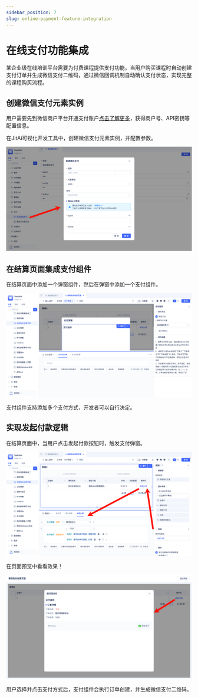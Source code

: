 ```yaml
---
sidebar_position: 7
slug: online-payment-feature-integration
---
```


# 在线支付功能集成
某企业级在线培训平台需要为付费课程提供支付功能，当用户购买课程时自动创建支付订单并生成微信支付二维码，通过微信回调机制自动确认支付状态，实现完整的课程购买流程。

## 创建微信支付元素实例
用户需要先到微信商户平台开通支付账户[点击了解更多](https://pay.weixin.qq.com/wiki/doc/api/H5.php?chapter=3_1)，获得商户号、API密钥等配置信息。

在JitAi可视化开发工具中，创建微信支付元素实例，并配置参数。

![创建微信支付实例元素](./img/jitpay/create-wechat-pay-instance-element.png)

## 在结算页面集成支付组件
在结算页面中添加一个弹窗组件，然后在弹窗中添加一个支付组件。

![结算页面集成支付弹窗](./img/jitpay/settlement-page-integrated-payment-popup.png)

支付组件支持添加多个支付方式，开发者可以自行决定。

## 实现发起付款逻辑
在结算页面中，当用户点击发起付款按钮时，触发支付弹窗。

![发起付款弹窗逻辑](./img/jitpay/initiate-payment-popup-logic.png)

在页面预览中看看效果！

![预览效果](./img/jitpay/preview-effect.png)

用户选择并点击支付方式后，支付组件会执行订单创建，并生成微信支付二维码。
